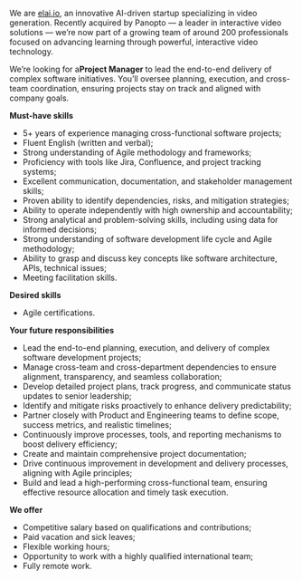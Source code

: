 We are [elai.io](http://elai.io), an innovative AI-driven startup specializing
in video generation. Recently acquired by Panopto — a leader in interactive
video solutions — we’re now part of a growing team of around 200 professionals
focused on advancing learning through powerful, interactive video technology.

We’re looking for a**Project Manager** to lead the end-to-end delivery of
complex software initiatives. You’ll oversee planning, execution, and cross-
team coordination, ensuring projects stay on track and aligned with company
goals.

**Must-have skills**

  * 5+ years of experience managing cross-functional software projects; 
  * Fluent English (written and verbal);
  * Strong understanding of Agile methodology and frameworks;
  * Proficiency with tools like Jira, Confluence, and project tracking systems;
  * Excellent communication, documentation, and stakeholder management skills; 
  * Proven ability to identify dependencies, risks, and mitigation strategies;
  * Ability to operate independently with high ownership and accountability;
  * Strong analytical and problem-solving skills, including using data for informed decisions;
  * Strong understanding of software development life cycle and Agile methodology;
  * Ability to grasp and discuss key concepts like software architecture, APIs, technical issues;
  * Meeting facilitation skills.

**Desired skills**

  * Agile certifications.

**Your future responsibilities**

  * Lead the end-to-end planning, execution, and delivery of complex software development projects;
  * Manage cross-team and cross-department dependencies to ensure alignment, transparency, and seamless collaboration;
  * Develop detailed project plans, track progress, and communicate status updates to senior leadership;
  * Identify and mitigate risks proactively to enhance delivery predictability;
  * Partner closely with Product and Engineering teams to define scope, success metrics, and realistic timelines;
  * Continuously improve processes, tools, and reporting mechanisms to boost delivery efficiency;
  * Create and maintain comprehensive project documentation;
  * Drive continuous improvement in development and delivery processes, aligning with Agile principles;
  * Build and lead a high-performing cross-functional team, ensuring effective resource allocation and timely task execution.

**We offer**

  * Competitive salary based on qualifications and contributions;
  * Paid vacation and sick leaves;
  * Flexible working hours;
  * Opportunity to work with a highly qualified international team;
  * Fully remote work.